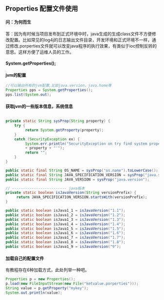 ## Properties 配置文件使用

#### 问：为何而生
答：因为有时候当项目发布到正式环境中时，java生成的生成class文件不方便修改配置。比如常见的log4j的日志输出文件目录，开发环境和正式环境不一样，通过修改.porperties文件就可以改变java程序的执行效果，有类似于ioc控制反转的意思。这样方便了运维人员的工作。

#### System.getProperties();

#### jvm的配置

```java
//可以输出所有的jvm配置,比如java.version，java.home等
Properties pps = System.getProperties();
pps.list(System.out);
```

#### 获取jvm的一些版本信息，系统信息

```java

private static String sysProp(String property) {
    try {
         return System.getProperty(property);
    }
    catch (SecurityException ex) {
         System.err.println("SecurityException on try find system property '"
         + property + "'");
         return "";
    }
}

public static final String OS_NAME = sysProp("os.name").toLowerCase();
public static final String JAVA_SPECIFICATION_VERSION = sysProp("java.specification.version");
public static final String JAVA_VERSION = sysProp("java.version");

// ------------------------- java版本
private static boolean isJavaVersion(String versionPrefix) {
     return JAVA_SPECIFICATION_VERSION.startsWith(versionPrefix);
}

public static boolean isJava1_1 = isJavaVersion("1.1");
public static boolean isJava1_2 = isJavaVersion("1.2");
public static boolean isJava1_3 = isJavaVersion("1.3");
public static boolean isJava1_4 = isJavaVersion("1.4");
public static boolean isJava1_5 = isJavaVersion("1.5");
public static boolean isJava1_6 = isJavaVersion("1.6");
public static boolean isJava1_7 = isJavaVersion("1.7");
public static boolean isJava1_8 = isJavaVersion("1.8");
public static boolean isJava1_9 = isJavaVersion("9");

```

#### 加载自己的配置文件
有教程存在6种加载方式，此处列举一种吧。

```java
Properties p = new Properties();
p.load(new FileInputStream(new File("ketvalue.porperties")));
String value = p.getProperty("mykey");
System.out.println(value);
```